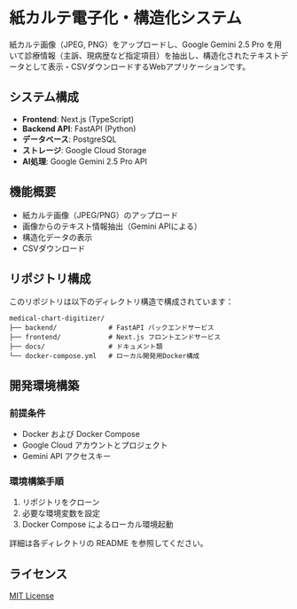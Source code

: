 # 紙カルテ電子化・構造化システム

紙カルテ画像（JPEG, PNG）をアップロードし、Google Gemini 2.5 Pro を用いて診療情報（主訴、現病歴など指定項目）を抽出し、構造化されたテキストデータとして表示・CSVダウンロードするWebアプリケーションです。

## システム構成

- **Frontend**: Next.js (TypeScript)
- **Backend API**: FastAPI (Python)
- **データベース**: PostgreSQL
- **ストレージ**: Google Cloud Storage
- **AI処理**: Google Gemini 2.5 Pro API

## 機能概要

- 紙カルテ画像（JPEG/PNG）のアップロード
- 画像からのテキスト情報抽出（Gemini APIによる）
- 構造化データの表示
- CSVダウンロード

## リポジトリ構成

このリポジトリは以下のディレクトリ構造で構成されています：

```
medical-chart-digitizer/
├── backend/             # FastAPI バックエンドサービス
├── frontend/            # Next.js フロントエンドサービス
├── docs/                # ドキュメント類
└── docker-compose.yml   # ローカル開発用Docker構成
```

## 開発環境構築

### 前提条件

- Docker および Docker Compose
- Google Cloud アカウントとプロジェクト
- Gemini API アクセスキー

### 環境構築手順

1. リポジトリをクローン
2. 必要な環境変数を設定
3. Docker Compose によるローカル環境起動

詳細は各ディレクトリの README を参照してください。

## ライセンス

[MIT License](LICENSE)

